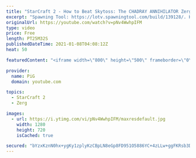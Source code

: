 ```yaml
---
title: "StarCraft 2 - How to Beat Skytoss: The CHADRAY ANNIHILATOR Zerg Build Order Guide"
excerpt: "Spawning Tool: https://lotv.spawningtool.com/build/139128/. Hope this guide helps some Zerg players out there struggling against pesky Chadrays or Skytoss! If you have guide requests, let me know in this form: https://forms.gle/KhxoYzm4V6EE9ZCh7 -- 🐷 Like my videos? Help support me by being a patron:"
originalUrl: https://youtube.com/watch?v=pNv4WwhpIFM
type: video
price: Free
length: PT25M32S
publishedDateTime: 2021-01-08T04:08:12Z
heat: 50

featuredContent: "<iframe width=\"800\" height=\"500\" frameborder=\"0\" src=\"https://www.youtube.com/embed/pNv4WwhpIFM\" allow=\"accelerometer; autoplay; encrypted-media; gyroscope; picture-in-picture\" allowfullscreen></iframe>"

provider:
  name: PiG
  domain: youtube.com

topics:
  - StarCraft 2
  - Zerg

images:
  - url: https://i.ytimg.com/vi/pNv4WwhpIFM/maxresdefault.jpg
    width: 1280
    height: 720
    isCached: true

secured: "bYzxKznN0hx+ygKy1zplyKzCBpLN8eGp8FD951O5886YC+4zLLw+ggFKRsb3Db13hhTui4Mo3qH9PoczHSAVJUL1d9ml8NyalR+uY3ehKPeexqY3mdEPltp0wTgTYmsxMIxNDotJ1o7k/TdgQGiwgOeKunHaWiw8tUgPGaI3vzLAsWOLJpUaHUI9GhU3SqVd7jTVoJacFOd0bIrH29G4aCfom4cQV/c7I77jWGa+GTw3ZaYL1Y1X/rVhTqHVzNc1Tib8tYOaG50ynhVA2gYHWSm6WRUCGyjs0q8w1jtalJaozmWmbnt5ZyD5gdhzUpT0wbpDKQBKLbA/SyC6tANYzeagJyiH+b07KE8OED+L9+vK2o0S148rjfo5IpyYZHwTWdixnd1RPXahO8Ubqm9pDqX1q2/KWQ80RnVX3TS369Q=;Napy8DUmXNZzPhMrTbEC+g=="
---
```


